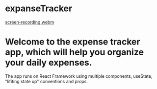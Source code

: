 # expanseTracker


[screen-recording.webm](https://user-images.githubusercontent.com/89196594/236254863-44c4d2af-9058-457f-8ef7-0706982ab5c4.webm)

# Welcome to the expense tracker app, which will help you organize your daily expenses.
The app runs on React Framework using multiple components, useState, "lifiting state up" conventions and props.

